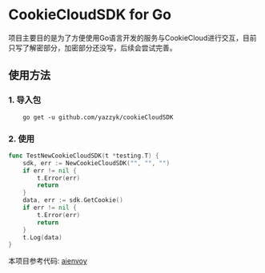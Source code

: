 # CookieCloudSDK for Go
项目主要目的是为了方便使用Go语言开发的服务与CookieCloud进行交互，目前只写了解密部分，加密部分还没写，后续会尝试完善。

## 使用方法
### 1. 导入包
```shell
    go get -u github.com/yazzyk/cookieCloudSDK
```
### 2. 使用
```go
func TestNewCookieCloudSDK(t *testing.T) {
    sdk, err := NewCookieCloudSDK("", "", "")
    if err != nil {
        t.Error(err)
        return
    }
    data, err := sdk.GetCookie()
    if err != nil {
        t.Error(err)
        return
    }
    t.Log(data)
}
```

本项目参考代码: [aienvoy](https://github.com/Vaayne/aienvoy)